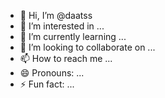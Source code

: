 - 👋 Hi, I’m @daatss
- 👀 I’m interested in ...
- 🌱 I’m currently learning ...
- 💞️ I’m looking to collaborate on ...
- 📫 How to reach me ...
- 😄 Pronouns: ...
- ⚡ Fun fact: ...

<!---
daatss/daatss is a ✨ special ✨ repository because its `README.md` (this file) appears on your GitHub profile.
You can click the Preview link to take a look at your changes.
--->
